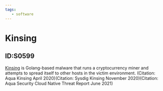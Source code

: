 ```yaml
---
tags:
   - software
---
```

# Kinsing
## ID:S0599
[Kinsing](software/S0599) is Golang-based malware that runs a cryptocurrency miner and attempts to spread itself to other hosts in the victim environment. (Citation: Aqua Kinsing April 2020)(Citation: Sysdig Kinsing November 2020)(Citation: Aqua Security Cloud Native Threat Report June 2021)
